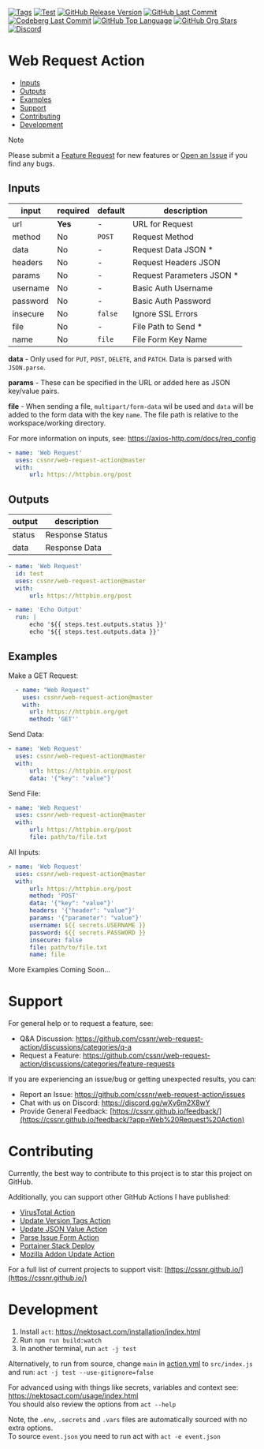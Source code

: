 [![Tags](https://img.shields.io/github/actions/workflow/status/cssnr/web-request-action/tags.yaml?logo=github&logoColor=white&label=tags)](https://github.com/cssnr/web-request-action/actions/workflows/tags.yaml)
[![Test](https://img.shields.io/github/actions/workflow/status/cssnr/web-request-action/test.yaml?logo=github&logoColor=white&label=test)](https://github.com/cssnr/web-request-action/actions/workflows/test.yaml)
[![GitHub Release Version](https://img.shields.io/github/v/release/cssnr/web-request-action?logo=github)](https://github.com/cssnr/web-request-action/releases/latest)
[![GitHub Last Commit](https://img.shields.io/github/last-commit/cssnr/web-request-action?logo=github&logoColor=white&label=updated)](https://github.com/cssnr/web-request-action/graphs/commit-activity)
[![Codeberg Last Commit](https://img.shields.io/gitea/last-commit/cssnr/web-request-action/master?gitea_url=https%3A%2F%2Fcodeberg.org%2F&logo=codeberg&logoColor=white&label=updated)](https://codeberg.org/cssnr/web-request-action)
[![GitHub Top Language](https://img.shields.io/github/languages/top/cssnr/web-request-action?logo=htmx&logoColor=white)](https://github.com/cssnr/web-request-action)
[![GitHub Org Stars](https://img.shields.io/github/stars/cssnr?style=flat&logo=github&logoColor=white)](https://cssnr.github.io/)
[![Discord](https://img.shields.io/discord/899171661457293343?logo=discord&logoColor=white&label=discord&color=7289da)](https://discord.gg/wXy6m2X8wY)

# Web Request Action

-   [Inputs](#Inputs)
-   [Outputs](#Outputs)
-   [Examples](#Examples)
-   [Support](#Support)
-   [Contributing](#Contributing)
-   [Development](#Development)

> [!NOTE]  
> Please submit a [Feature Request](https://github.com/cssnr/web-request-action/discussions/categories/feature-requests)
> for new features or [Open an Issue](https://github.com/cssnr/web-request-action/issues) if you find any bugs.

## Inputs

| input    | required | default | description                |
| -------- | -------- | ------- | -------------------------- |
| url      | **Yes**  | -       | URL for Request            |
| method   | No       | `POST`  | Request Method             |
| data     | No       | -       | Request Data JSON \*       |
| headers  | No       | -       | Request Headers JSON       |
| params   | No       | -       | Request Parameters JSON \* |
| username | No       | -       | Basic Auth Username        |
| password | No       | -       | Basic Auth Password        |
| insecure | No       | `false` | Ignore SSL Errors          |
| file     | No       | -       | File Path to Send \*       |
| name     | No       | `file`  | File Form Key Name         |

**data** - Only used for `PUT`, `POST`, `DELETE`, and `PATCH`. Data is parsed with `JSON.parse`.

**params** - These can be specified in the URL or added here as JSON key/value pairs.

**file** - When sending a file, `multipart/form-data` wil be used and `data` will be added to the form data with the
key `name`. The file path is relative to the workspace/working directory.

For more information on inputs, see: https://axios-http.com/docs/req_config

```yaml
- name: 'Web Request'
  uses: cssnr/web-request-action@master
  with:
      url: https://httpbin.org/post
```

## Outputs

| output | description     |
| ------ | --------------- |
| status | Response Status |
| data   | Response Data   |

```yaml
- name: 'Web Request'
  id: test
  uses: cssnr/web-request-action@master
  with:
      url: https://httpbin.org/post

- name: 'Echo Output'
  run: |
      echo '${{ steps.test.outputs.status }}'
      echo '${{ steps.test.outputs.data }}'
```

## Examples

Make a GET Request:

```yaml
  - name: "Web Request"
    uses: cssnr/web-request-action@master
    with:
      url: https://httpbin.org/get
      method: 'GET''
```

Send Data:

```yaml
- name: 'Web Request'
  uses: cssnr/web-request-action@master
  with:
      url: https://httpbin.org/post
      data: '{"key": "value"}'
```

Send File:

```yaml
- name: 'Web Request'
  uses: cssnr/web-request-action@master
  with:
      url: https://httpbin.org/post
      file: path/to/file.txt
```

All Inputs:

```yaml
- name: 'Web Request'
  uses: cssnr/web-request-action@master
  with:
      url: https://httpbin.org/post
      method: 'POST'
      data: '{"key": "value"}'
      headers: '{"header": "value"}'
      params: '{"parameter": "value"}'
      username: ${{ secrets.USERNAME }}
      password: ${{ secrets.PASSWORD }}
      insecure: false
      file: path/to/file.txt
      name: file
```

More Examples Coming Soon...

# Support

For general help or to request a feature, see:

-   Q&A Discussion: https://github.com/cssnr/web-request-action/discussions/categories/q-a
-   Request a Feature: https://github.com/cssnr/web-request-action/discussions/categories/feature-requests

If you are experiencing an issue/bug or getting unexpected results, you can:

-   Report an Issue: https://github.com/cssnr/web-request-action/issues
-   Chat with us on Discord: https://discord.gg/wXy6m2X8wY
-   Provide General
    Feedback: [https://cssnr.github.io/feedback/](https://cssnr.github.io/feedback/?app=Web%20Request%20Action)

# Contributing

Currently, the best way to contribute to this project is to star this project on GitHub.

Additionally, you can support other GitHub Actions I have published:

-   [VirusTotal Action](https://github.com/cssnr/virustotal-action)
-   [Update Version Tags Action](https://github.com/cssnr/update-version-tags-action)
-   [Update JSON Value Action](https://github.com/cssnr/update-json-value-action)
-   [Parse Issue Form Action](https://github.com/cssnr/parse-issue-form-action)
-   [Portainer Stack Deploy](https://github.com/cssnr/portainer-stack-deploy-action)
-   [Mozilla Addon Update Action](https://github.com/cssnr/mozilla-addon-update-action)

For a full list of current projects to support visit: [https://cssnr.github.io/](https://cssnr.github.io/)

# Development

1. Install `act`: https://nektosact.com/installation/index.html
2. Run `npm run build:watch`
3. In another terminal, run `act -j test`

Alternatively, to run from source, change `main` in [action.yml](action.yml) to `src/index.js` and
run: `act -j test --use-gitignore=false`

For advanced using with things like secrets, variables and context see: https://nektosact.com/usage/index.html  
You should also review the options from `act --help`

Note, the `.env`, `.secrets` and `.vars` files are automatically sourced with no extra options.  
To source `event.json` you need to run act with `act -e event.json`
